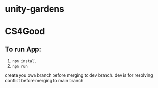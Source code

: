 # unity-gardens
# CS4Good

## To run App:
1. `npm install`
2. `npm run`

create you own branch before merging to dev branch. dev is for resolving conflict before merging to main branch
